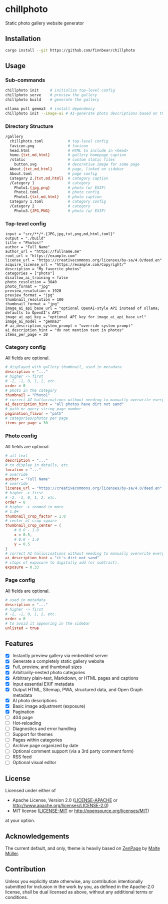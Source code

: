 # chillphoto
Static photo gallery website generator

## Installation
```sh
cargo install --git https://github.com/finnbear/chillphoto
```

## Usage

### Sub-commands
```sh
chillphoto init     # initialize top-level config
chillphoto serve    # preview the gallery
chillphoto build    # generate the gallery

ollama pull gemma3  # install dependency
chillphoto init --image-ai # AI-generate photo descriptions based on thumbnails
```

### Directory Structure

```sh
/gallery
  chillphoto.toml           # top-level config
  favicon.png               # favicon
  head.html                 # HTML to include in <head>
  home.{txt,md,html}        # gallery homepage caption
  /static                   # custom static files
    button.svg              # decorative image for some page
  About.{txt,md,html}       # page, linked on sidebar
  About.toml                # page config
  Category 2.{txt,md,html}  # category caption
  /Category 1               # category
    Photo1.{jpg,png}        # photo (w/ EXIF)
    Photo1.toml             # photo config
    Photo1.{txt,md,html}    # photo caption
  Category 1.toml           # category config
  /Category 2               # category
    Photo3.{JPG,PNG}        # photo (w/ EXIF)
```

### Top-level config

```
input = "src/**/*.{JPG,jpg,txt,png,md,html,toml}"
output = "./build"
title = "Photos!"
author = "Full Name"
author_url = "https://fullname.me"
root_url = "https://example.com"
license_url = "https://creativecommons.org/licenses/by-sa/4.0/deed.en"
acquire_license_url = "https://example.com/Copyright/"
description = "My favorite photos"
categories = ["photo"]
disallow_ai_training = false
photo_resolution = 3840
photo_format = "jpg"
preview_resolution = 1920
preview_format = "jpg"
thumbnail_resolution = 100
thumbnail_format = "jpg"
image_ai_api_base_url = "optional OpenAI-style API instead of ollama; defaults to OpenAI's API"
image_ai_api_key = "optional API key for image_ai_api_base_url"
image_ai_model = "gemma3"
# ai_description_system_prompt = "override system prompt"
ai_description_hint = "do not mention text in photos"
items_per_page = 30
```

### Category config

All fields are optional.
```toml
# displayed with gallery thumbnail, used in metadata
description = "..."
# higher -> first
# -2, -1, 0, 1, 2, etc.
order = 0
# photo in the category
thumbnail = "Photo1"
# correct AI hallucinations without needing to manually overwrite everything.
ai_description_hint = "all photos have dirt not sand"
# path or query string page number
pagination_flavor = "path"
# categories/photos per page
items_per_page = 30
```

### Photo config

All fields are optional.
```toml
# alt text
description = "..."
# to display in details, etc.
location = "..."
# override
author = "Full Name"
# override
license_url = "https://creativecommons.org/licenses/by-sa/4.0/deed.en"
# higher -> first
# -2, -1, 0, 1, 2, etc.
order = 0
# higher -> zoomed in more
# 1.0+
thumbnail_crop_factor = 1.0
# center of crop square
thumbnail_crop_center = {
    # 0.0 - 1.0
    x = 0.5,
    # 0.0 - 1.0
    y = 0.5
}
# correct AI hallucinations without needing to manually overwrite everything.
ai_description_hint = "it's dirt not sand"
# stops of exposure to digitally add (or subtract).
exposure = 0.33
```

### Page config

All fields are optional.
```toml
# used in metadata
description = "..."
# higher -> first
# -2, -1, 0, 1, 2, etc.
order = 0
# to avoid it appearing in the sidebar
unlisted = true
```

## Features
- [x] Instantly preview gallery via embedded server
- [x] Generate a completely static gallery website
- [x] Full, preview, and thumbnail sizes
- [x] Arbitrarily-nested photo categories
- [x] Arbitrary plain-text, Markdown, or HTML pages and captions
- [x] Input essential EXIF metadata
- [x] Output HTML, Sitemap, PWA, structured data, and Open Graph metadata
- [x] AI photo descriptions
- [x] Basic image adjustment (exposure)
- [x] Pagination
- [ ] 404 page
- [ ] Hot-reloading
- [ ] Diagnostics and error handling
- [ ] Support for themes
- [ ] Pages within categories
- [ ] Archive page organized by date
- [ ] Optional comment support (via a 3rd party comment form)
- [ ] RSS feed
- [ ] Optional visual editor

## License

Licensed under either of

 * Apache License, Version 2.0
   ([LICENSE-APACHE](LICENSE-APACHE) or http://www.apache.org/licenses/LICENSE-2.0)
 * MIT license
   ([LICENSE-MIT](LICENSE-MIT) or http://opensource.org/licenses/MIT)

at your option.

## Acknowledgements

The current default, and only, theme is heavily based on [ZenPage](https://github.com/zenphoto/zenphoto/tree/master/themes/zenpage) by [Malte Müller](https://maltem.de/).

## Contribution

Unless you explicitly state otherwise, any contribution intentionally submitted
for inclusion in the work by you, as defined in the Apache-2.0 license, shall be
dual licensed as above, without any additional terms or conditions.
